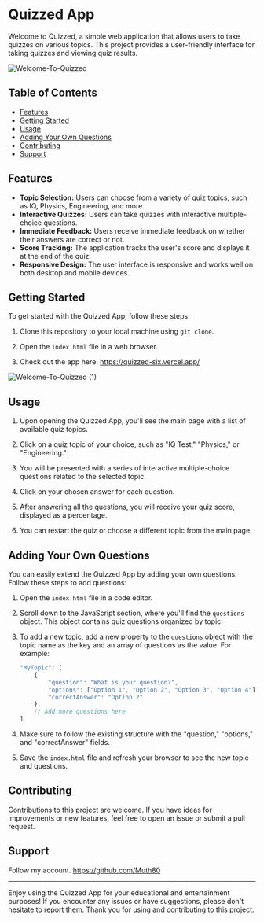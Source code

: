 # Quizzed App

Welcome to Quizzed, a simple web application that allows users to take quizzes on various topics. This project provides a user-friendly interface for taking quizzes and viewing quiz results.

![Welcome-To-Quizzed](https://github.com/Muth80/quizzed/assets/117746069/2d2b25cc-7253-4c6d-9f64-4755b1c06885)

## Table of Contents

- [Features](#features)
- [Getting Started](#getting-started)
- [Usage](#usage)
- [Adding Your Own Questions](#adding-your-own-questions)
- [Contributing](#contributing)
- [Support](#support)

## Features

- **Topic Selection:** Users can choose from a variety of quiz topics, such as IQ, Physics, Engineering, and more.
- **Interactive Quizzes:** Users can take quizzes with interactive multiple-choice questions.
- **Immediate Feedback:** Users receive immediate feedback on whether their answers are correct or not.
- **Score Tracking:** The application tracks the user's score and displays it at the end of the quiz.
- **Responsive Design:** The user interface is responsive and works well on both desktop and mobile devices.

## Getting Started

To get started with the Quizzed App, follow these steps:

1. Clone this repository to your local machine using `git clone`.

2. Open the `index.html` file in a web browser.

3. Check out the app here: https://quizzed-six.vercel.app/


![Welcome-To-Quizzed (1)](https://github.com/Muth80/quizzed/assets/117746069/89664856-1318-4de4-a58d-3e96389ec987)



## Usage

1. Upon opening the Quizzed App, you'll see the main page with a list of available quiz topics.

2. Click on a quiz topic of your choice, such as "IQ Test," "Physics," or "Engineering."

3. You will be presented with a series of interactive multiple-choice questions related to the selected topic.

4. Click on your chosen answer for each question.

5. After answering all the questions, you will receive your quiz score, displayed as a percentage.

6. You can restart the quiz or choose a different topic from the main page.

## Adding Your Own Questions

You can easily extend the Quizzed App by adding your own questions. Follow these steps to add questions:

1. Open the `index.html` file in a code editor.

2. Scroll down to the JavaScript section, where you'll find the `questions` object. This object contains quiz questions organized by topic.

3. To add a new topic, add a new property to the `questions` object with the topic name as the key and an array of questions as the value. For example:
   ```javascript
   "MyTopic": [
       {
           "question": "What is your question?",
           "options": ["Option 1", "Option 2", "Option 3", "Option 4"],
           "correctAnswer": "Option 2"
       },
       // Add more questions here
   ]
   ```

4. Make sure to follow the existing structure with the "question," "options," and "correctAnswer" fields.

5. Save the `index.html` file and refresh your browser to see the new topic and questions.

## Contributing

Contributions to this project are welcome. If you have ideas for improvements or new features, feel free to open an issue or submit a pull request.

## Support

Follow my account. https://github.com/Muth80

---

Enjoy using the Quizzed App for your educational and entertainment purposes! If you encounter any issues or have suggestions, please don't hesitate to [report them](https://github.com/Muth80/quizzed-app/issues). Thank you for using and contributing to this project.

